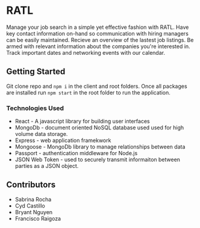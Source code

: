 # RATL
Manage your job search in a simple yet effective fashion with RATL. Have key contact information on-hand so communication with hiring managers can be easily maintained. Recieve an overview of the lastest job listings. Be armed with relevant information about the companies you're interested in. Track important dates and networking events with our calendar. 

## Getting Started

Git clone repo and `npm i` in the client and root folders. Once all packages are installed run `npm start` in the root folder to run the application.

### Technologies Used 

* React - A javascript library for building user interfaces
* MongoDb - document oriented NoSQL database used used for high volume data storage.
* Express - web application framekwork
* Mongoose - MongoDb library to manage relationships between data
* Passport - authentication middleware for Node.js
* JSON Web Token - used to securely transmit informaiton between parties as a JSON object.

## Contributors 
* Sabrina Rocha 
* Cyd Castillo
* Bryant Nguyen 
* Francisco Raigoza

